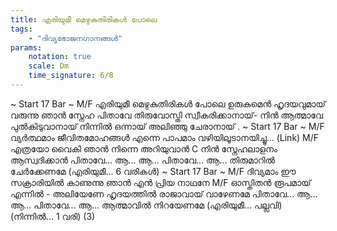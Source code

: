 ```yaml
---
title: എരിയുമീ മെഴുകുതിരികൾ പോലെ
tags:
    - "ദിവ്യഭോജനഗാനങ്ങൾ"
params:
    notation: true
    scale: Dm
    time_signature: 6/8
---
```

~ Start 17 Bar ~
M/F
എരിയുമീ മെഴുകുതിരികൾ പോലെ
ഉരുകുമെൻ ഹൃദയവുമായ്
വരുന്നു ഞാൻ സ്നേഹ പിതാവേ
തിരുവോസ്തി സ്വീകരിക്കാനായ്- നിൻ
ആത്മാവേ പുൽകിടുവാനായ്
നിന്നിൽ ഒന്നായ് അലിഞ്ഞു ചേരാനായ്
.
~ Start 17 Bar ~
M/F
വ്യർത്ഥമാം ജീവിതമോഹങ്ങൾ
എന്നെ പാപമാം വഴിയിലൂടാനയിച്ചൂ...
(Link)
M/F
എത്രയോ വൈകി ഞാൻ നിന്നെ അറിയുവാൻ
C
നിൻ സ്നേഹലാളനം ആസ്വദിക്കാൻ
പിതാവേ... ആ... ആ... പിതാവേ... ആ...
തിരുമാറിൽ ചേർക്കേണമേ
(എരിയുമീ... 6 വരികൾ)
~ Start 17 Bar ~
M/F
ദിവ്യമാം ഈ സക്രാരിയിൽ
കാണുന്നു ഞാൻ എൻ പ്രിയ നാഥനേ
M/F
ഓസ്തിതൻ രൂപമായ് എന്നിൽ - അലിയേണേ
ഹൃദയത്തിൽ രാജാവായ് വാഴേണമേ
പിതാവേ... ആ... ആ... പിതാവേ... ആ...
ആത്മാവിൽ നിറയേണമേ
(എരിയുമീ... പല്ലവി)
(നിന്നിൽ... 1 വരി) (3)
